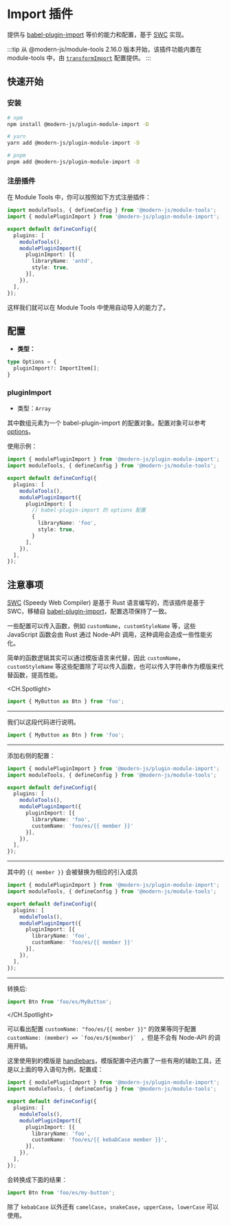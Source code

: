 # Import 插件

提供与 [babel-plugin-import](https://github.com/umijs/babel-plugin-import) 等价的能力和配置，基于 [SWC](https://swc.rs/) 实现。

:::tip
从 @modern-js/module-tools 2.16.0 版本开始，该插件功能内置在 module-tools 中，由 [`transformImport`](api/config/build-config.html#transformimport)
配置提供。
:::

## 快速开始

### 安装

```bash
# npm
npm install @modern-js/plugin-module-import -D

# yarn
yarn add @modern-js/plugin-module-import -D

# pnpm
pnpm add @modern-js/plugin-module-import -D
```

### 注册插件

在 Module Tools 中，你可以按照如下方式注册插件：

```ts
import moduleTools, { defineConfig } from '@modern-js/module-tools';
import { modulePluginImport } from '@modern-js/plugin-module-import';

export default defineConfig({
  plugins: [
    moduleTools(),
    modulePluginImport({
      pluginImport: [{
        libraryName: 'antd',
        style: true,
      }],
    }),
  ],
});
```

这样我们就可以在 Module Tools 中使用自动导入的能力了。

## 配置

* **类型：**

```ts
type Options = {
  pluginImport?: ImportItem[];
}
```

### pluginImport

* 类型：`Array`

其中数组元素为一个 babel-plugin-import 的配置对象。配置对象可以参考 [options](https://github.com/umijs/babel-plugin-import#options)。

使用示例：

```ts
import { modulePluginImport } from '@modern-js/plugin-module-import';
import moduleTools, { defineConfig } from '@modern-js/module-tools';

export default defineConfig({
  plugins: [
    moduleTools(),
    modulePluginImport({
      pluginImport: [
        // babel-plugin-import 的 options 配置
        {
          libraryName: 'foo',
          style: true,
        }
      ],
    }),
  ],
});
```

## 注意事项

[SWC](https://swc.rs/) (Speedy Web Compiler) 是基于 Rust 语言编写的，而该插件是基于 SWC，移植自 [babel-plugin-import](https://github.com/umijs/babel-plugin-import)，配置选项保持了一致。

一些配置可以传入函数，例如 `customName`，`customStyleName` 等，这些 JavaScript 函数会由 Rust 通过 Node-API 调用，这种调用会造成一些性能劣化。

简单的函数逻辑其实可以通过模版语言来代替，因此 `customName`，`customStyleName` 等这些配置除了可以传入函数，也可以传入字符串作为模版来代替函数，提高性能。

<CH.Spotlight>

```ts
import { MyButton as Btn } from 'foo';
```

---

我们以这段代码进行说明。

```ts
import { MyButton as Btn } from 'foo';
```

---

添加右侧的配置：

```ts
import { modulePluginImport } from '@modern-js/plugin-module-import';
import moduleTools, { defineConfig } from '@modern-js/module-tools';

export default defineConfig({
  plugins: [
    moduleTools(),
    modulePluginImport({
      pluginImport: [{
        libraryName: 'foo',
        customName: 'foo/es/{{ member }}'
      }],
    }),
  ],
});
```

---

其中的 `{{ member }}` 会被替换为相应的引入成员

```ts focus=8:8
import { modulePluginImport } from '@modern-js/plugin-module-import';
import moduleTools, { defineConfig } from '@modern-js/module-tools';

export default defineConfig({
  plugins: [
    moduleTools(),
    modulePluginImport({
      pluginImport: [{
        libraryName: 'foo',
        customName: 'foo/es/{{ member }}'
      }],
    }),
  ],
});
```

---
转换后:

```ts
import Btn from 'foo/es/MyButton';
```

</CH.Spotlight>

可以看出配置 `customName: "foo/es/{{ member }}"` 的效果等同于配置 `` customName: (member) => `foo/es/${member}`  `` ，但是不会有 Node-API 的调用开销。

这里使用到的模版是 [handlebars](https://handlebarsjs.com)，模版配置中还内置了一些有用的辅助工具，还是以上面的导入语句为例，配置成：

```ts focus=8:8
import { modulePluginImport } from '@modern-js/plugin-module-import';
import moduleTools, { defineConfig } from '@modern-js/module-tools';

export default defineConfig({
  plugins: [
    moduleTools(),
    modulePluginImport({
      pluginImport: [{
        libraryName: 'foo',
        customName: 'foo/es/{{ kebabCase member }}',
      }],
    }),
  ],
});
```

会转换成下面的结果：

```ts
import Btn from 'foo/es/my-button';
```

除了 `kebabCase` 以外还有 `camelCase`，`snakeCase`，`upperCase`，`lowerCase` 可以使用。
